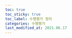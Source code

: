 ```yaml
---
toc: true
toc_sticky: true
toc_label: 수행평가 정리
categories: 수행평가
last_modified_at: 2021.06.17
---
```

